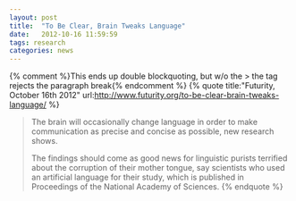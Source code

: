 ```yaml
---
layout: post
title:  "To Be Clear, Brain Tweaks Language"
date:   2012-10-16 11:59:59
tags: research
categories: news
---
```

{% comment %}This ends up double blockquoting, but w/o the > the tag rejects the paragraph break{% endcomment %}
{% quote title:"Futurity, October 16th 2012" url:http://www.futurity.org/to-be-clear-brain-tweaks-language/ %}
> The brain will occasionally change language in order to make communication as
> precise and concise as possible, new research shows.
>
> The findings should come as good news for linguistic purists terrified about the
> corruption of their mother tongue, say scientists who used an artificial language
> for their study, which is published in Proceedings of the National Academy of Sciences.
{% endquote %}

